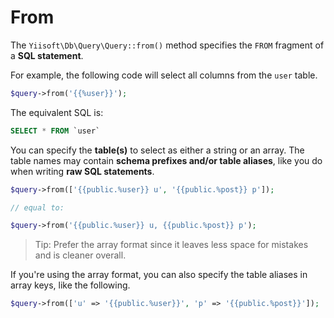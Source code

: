 # From

The `Yiisoft\Db\Query\Query::from()` method specifies the `FROM` fragment of a **SQL statement**.

For example, the following code will select all columns from the `user` table.

```php
$query->from('{{%user}}');
```

The equivalent SQL is:

```sql
SELECT * FROM `user`
```

You can specify the **table(s)** to select as either a string or an array.
The table names may contain **schema prefixes and/or table aliases**, like you do when writing **raw SQL statements**.

```php
$query->from(['{{public.%user}} u', '{{public.%post}} p']);

// equal to:

$query->from('{{public.%user}} u, {{public.%post}} p');
```

> Tip: Prefer the array format since it leaves less space for mistakes and is cleaner overall.

If you're using the array format, you can also specify the table aliases in array keys, like the following.

```php
$query->from(['u' => '{{public.%user}}', 'p' => '{{public.%post}}']);
```
